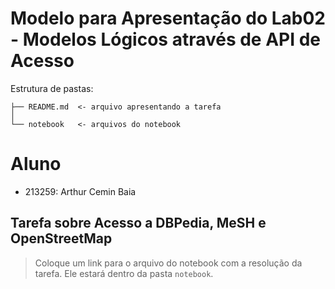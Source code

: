 # Modelo para Apresentação do Lab02 - Modelos Lógicos através de API de Acesso

Estrutura de pastas:

~~~
├── README.md  <- arquivo apresentando a tarefa
│
└── notebook   <- arquivos do notebook
~~~

# Aluno
* 213259: Arthur Cemin Baia

## Tarefa sobre Acesso a DBPedia, MeSH e OpenStreetMap

> Coloque um link para o arquivo do notebook com a resolução da tarefa. Ele estará dentro da pasta `notebook`.
